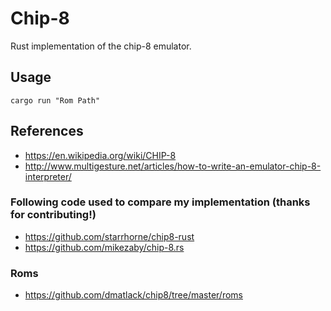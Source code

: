 # Chip-8
Rust implementation of the chip-8 emulator.

## Usage
```
cargo run "Rom Path"
```

## References
* https://en.wikipedia.org/wiki/CHIP-8
* http://www.multigesture.net/articles/how-to-write-an-emulator-chip-8-interpreter/

### Following code used to compare my implementation (thanks for contributing!)
* https://github.com/starrhorne/chip8-rust
* https://github.com/mikezaby/chip-8.rs

### Roms
* https://github.com/dmatlack/chip8/tree/master/roms

